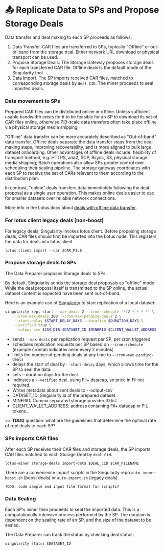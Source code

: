 # 📤 Replicate Data to SPs and Propose Storage Deals

Data transfer and deal making to each SP proceeds as follows:

1. Data Transfer. CAR files are transferred to SPs, typically "Offline" or out-of-band from the storage deal. Either network URL download or physical transport can be used.&#x20;
2. Propose Storage Deals. The Storage Gateway proposes storage deals for each transferred CAR file. Offline deals is the default mode of the Singularity tool
3. Data Import. The SP imports received CAR files, matched to corresponding storage deals by `deal CID`. The miner proceeds to seal imported deals.

### Data movement to SPs

Prepared CAR files can be distributed online or offline. Unless sufficient usable bandwidth exists for it to be feasible for an SP to download its set of CAR files online, otherwise PiB-scale data transfers often take place offline via physical storage media shipping.&#x20;

"Offline" data transfer can be more accurately described as "Out-of-band" data transfer. Offline deals separate the data transfer steps from the deal making steps, improving recoverability, and is more aligned to bulk large dataset onboarding. Other advantages of offline deals include: flexibility of transport method, e.g. HTTPS, aria2, SCP, Rsync, S3, physical storage media shipping; Batch operations also allow SPs greater control over scheduling their sealing pipeline. The storage gateway coordinates with each SP to receive the set of CARs relevant to them according to the distribution plan.

In contrast, "online" deals transfers data immediately following the deal proposal as a single user operation. This makes online deals easier to use for smaller datasets over reliable network connections.

More info in the Lotus docs about [deals with offline data transfer](https://lotus.filecoin.io/tutorials/lotus/large-files/#deals-with-offline-data-transfer).

### For lotus client legacy deals (non-boost)&#x20;

For legacy deals, Singularity invokes lotus client. Before proposing storage deals, CAR files should first be imported into the Lotus node. This registers the data for deals into lotus client.&#x20;

```
lotus client import --car $CAR_FILE
```

### Propose storage deals to SPs

The Data Preparer proposes Storage deals to SPs.&#x20;

By default, Singularity sends the storage deal proposals as "offline" mode. While the deal proposal itself is transmitted to the SP online, the actual dataset content is expected have been sent out-of-band.

Here is an example use of [Singularity](https://github.com/tech-greedy/singularity/blob/main/getting-started.md) to start replication of a local dataset:

```bash
singularity repl start --max-deals 2 --cron-schedule '*/2 * * * *' \
    --cron-max-deals 200 --cron-max-pending-deals 2 \
    --start-delay $START_DELAY_DAYS --duration $DURATION_DAYS \
    --verified true \
    --output-csv $CSV_DIR $DATASET_ID $MINERID $CLIENT_WALLET_ADDRESS
```

* sends `--max-deals` per replication request per SP, per cron triggered
* schedules replication requests per SP based on `--cron-schedule`  (example crontab indicates once every 2 minutes)
* limits the number of pending deals at any time to `--cron-max-pending-deals`
* delays the start of deal by `--start-delay`  days, which allows time for the SP to seal the data.
* sets --duration days for the deal.
* Indicates a `--verified` deal, using Fil+ datacap, so price in Fil not required.
* Writes metadata about sent deals to --output-csv
* DATASET\_ID: Singularity id of the prepared dataset.
* MINERID: Comma separated storage provider ID list.
* CLIENT\_WALLET\_ADDRESS: address containing Fil+ datacap or FIL tokens..

\>> **TODO** question: what are the guidelines that determine the optimal rate of repl deals to each SP?&#x20;

### SPs imports CAR files&#x20;

After each SP receives their CAR files and storage deals, the SP imports CAR files matched to each Storage Deal by `deal Cid`.

```
lotus-miner storage-deals import-data $DEAL_CID $CAR_FILENAME
```

There are a convenience import scripts in the Singularity repo `auto-import-boost.sh` (boost deals) or `auto-import.sh` (legacy deals).

```
TODO: code sample and input file format for scripts?

```

### **Data Sealing**

Each SP's miner then proceeds to seal the imported data. This is a computationally-intensive process performed by the SP. The duration is dependent on the sealing rate of an SP, and the size of the dataset to be sealed.&#x20;

The Data Preparer can track the status by checking deal status:

```
singularity status $DATASET_ID
```






